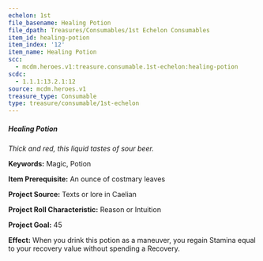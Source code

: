 ```yaml
---
echelon: 1st
file_basename: Healing Potion
file_dpath: Treasures/Consumables/1st Echelon Consumables
item_id: healing-potion
item_index: '12'
item_name: Healing Potion
scc:
  - mcdm.heroes.v1:treasure.consumable.1st-echelon:healing-potion
scdc:
  - 1.1.1:13.2.1:12
source: mcdm.heroes.v1
treasure_type: Consumable
type: treasure/consumable/1st-echelon
---
```


##### Healing Potion

*Thick and red, this liquid tastes of sour beer.*

**Keywords:** Magic, Potion

**Item Prerequisite:** An ounce of costmary leaves

**Project Source:** Texts or lore in Caelian

**Project Roll Characteristic:** Reason or Intuition

**Project Goal:** 45

**Effect:** When you drink this potion as a maneuver, you regain Stamina equal to your recovery value without spending a Recovery.
